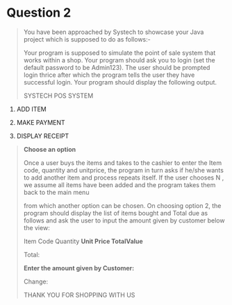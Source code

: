 Question 2
==========

> You have been approached by Systech to showcase your Java project
> which is supposed to do as follows:-
>
> Your program is supposed to simulate the point of sale system that
> works within a shop. Your program should ask you to login (set the
> default password to be Admin123). The user should be prompted login
> thrice after which the program tells the user they have successful
> login. Your program should display the following output.
>
> SYSTECH POS SYSTEM

1.  ADD ITEM

2.  MAKE PAYMENT

3.  DISPLAY RECEIPT

> **Choose an option**
>
> Once a user buys the items and takes to the cashier to enter the Item
> code, quantity and unitprice, the program in turn asks if he/she wants
> to add another item and process repeats itself. If the user chooses N
> , we assume all items have been added and the program takes them back
> to the main menu
>
> from which another option can be chosen. On choosing option 2, the
> program should display the list of items bought and Total due as
> follows and ask the user to input the amount given by customer below
> the view:
>
> Item Code Quantity **Unit Price TotalValue**
>
> Total:
>
> **Enter the amount given by Customer:**
>
> Change:
>
> THANK YOU FOR SHOPPING WITH US
>
